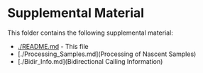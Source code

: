 # Supplemental Material

This folder contains the following supplemental material:

- [./README.md](README.md) - This file
- [./Processing_Samples.md](Processing of Nascent Samples)
- [./Bidir_Info.md](Bidirectional Calling Information)
